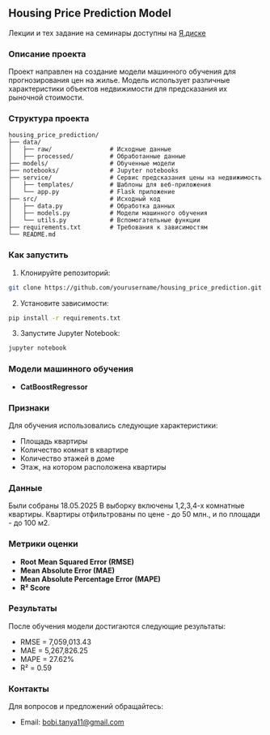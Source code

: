 ## Housing Price Prediction Model

Лекции и тех задание на семинары доступны на [Я.диске](https://disk.yandex.ru/d/vDb3HPumZ2xK0w)   

### Описание проекта
Проект направлен на создание модели машинного обучения для прогнозирования цен на жилье. Модель использует различные характеристики объектов недвижимости для предсказания их рыночной стоимости.

### Структура проекта
```
housing_price_prediction/
├── data/
│   ├── raw/                # Исходные данные
│   ├── processed/          # Обработанные данные
├── models/                 # Обученные модели
├── notebooks/              # Jupyter notebooks
├── service/                # Сервис предсказания цены на недвижимость
│   ├── templates/          # Шаблоны для веб-приложения
│   └── app.py              # Flask приложение
├── src/                    # Исходный код
│   ├── data.py             # Обработка данных
│   ├── models.py           # Модели машинного обучения
│   └── utils.py            # Вспомогательные функции
├── requirements.txt        # Требования к зависимостям
└── README.md
```

### Как запустить
1. Клонируйте репозиторий:
```bash
git clone https://github.com/yourusername/housing_price_prediction.git
```

2. Установите зависимости:
```bash
pip install -r requirements.txt
```

3. Запустите Jupyter Notebook:
```bash
jupyter notebook
```

### Модели машинного обучения
* **CatBoostRegressor**

### Признаки
Для обучения использовались следующие характеристики:

* Площадь квартиры
* Количество комнат в квартире
* Количество этажей в доме
* Этаж, на котором расположена квартиры

### Данные
Были собраны 18.05.2025 В выборку включены 1,2,3,4-х комнатные квартиры. Квартиры отфильтрованы по цене - до 50 млн., и по площади - до 100 м2.

### Метрики оценки
* **Root Mean Squared Error (RMSE)**
* **Mean Absolute Error (MAE)**
* **Mean Absolute Percentage Error (MAPE)**
* **R² Score**

### Результаты
После обучения модели достигаются следующие результаты:
* RMSE = 7,059,013.43
* MAE = 5,267,826.25
* MAPE = 27.62%
* R² = 0.59

### Контакты
Для вопросов и предложений обращайтесь:
* Email: bobi.tanya11@gmail.com